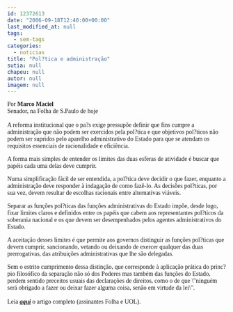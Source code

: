 ```yaml
---
id: 12372613
date: "2006-09-18T12:40:00+00:00"
last_modified_at: null
tags:
  - sem-tags
categories:
  - noticias
title: "Pol?tica e administração"
sutia: null
chapeu: null
autor: null
imagem: null
---
```

<p><P><FONT face=Verdana>Por <STRONG>Marco Maciel</STRONG><BR>Senador, na Folha de S.Paulo de hoje<BR><BR>A reforma institucional que o pa?s exige pressupõe definir que fins cumpre a administração que não podem ser exercidos pela pol?tica e que objetivos pol?ticos não podem ser supridos pelo aparelho administrativo do Estado para que se atendam os requisitos essenciais de racionalidade e eficiência.</FONT></P></p>
<p><P><FONT face=Verdana>A forma mais simples de entender os limites das duas esferas de atividade é buscar que papéis cada uma delas deve cumprir. </FONT></P></p>
<p><P><FONT face=Verdana>Numa simplificação fácil de ser entendida, a pol?tica deve decidir o que fazer, enquanto a administração deve responder à indagação de como fazê-lo. As decisões pol?ticas, por sua vez, devem resultar de escolhas racionais entre alternativas viáveis. </FONT></P></p>
<p><P><FONT face=Verdana>Separar as funções pol?ticas das funções administrativas do Estado impõe, desde logo, fixar limites claros e definidos entre os papéis que cabem aos representantes pol?ticos da soberania nacional e os que devem ser desempenhados pelos agentes administrativos do Estado. </FONT></P></p>
<p><P><FONT face=Verdana>A aceitação desses limites é que permite aos governos distinguir as funções pol?ticas que devem cumprir, sancionando, vetando ou deixando de exercer qualquer das duas prerrogativas, das atribuições administrativas que lhe são delegadas. </FONT></P></p>
<p><P><FONT face=Verdana>Sem o estrito cumprimento dessa distinção, que corresponde à aplicação prática do princ?pio filosófico da separação não só dos Poderes mas também das funções do Estado, perdem sentido preceitos usuais das declarações de direitos, como o de que \"ninguém será obrigado a fazer ou deixar fazer alguma coisa, senão em virtude da lei\".<BR><BR>Leia <STRONG><EM><A href=\"https://www1.folha.uol.com.br/fsp/opiniao/fz1809200608.htm\" target=_blank>aqui</A></EM></STRONG> o artigo completo (assinantes Folha e UOL).</FONT></P> </p>
